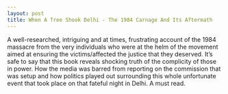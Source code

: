 ```yaml
---
layout: post
title: When A Tree Shook Delhi - The 1984 Carnage And Its Aftermath
---
```


A well-researched, intriguing and at times, frustrating account of the 1984 massacre from the very individuals who were at the helm of the movement aimed at ensuring the victims/affected the justice that they deserved. It’s safe to say that this book reveals shocking truth of the complicity of those in power. How the media was barred from reporting on the commission that was setup and how politics played out surrounding this whole unfortunate event that took place on that fateful night in Delhi. A must read.
